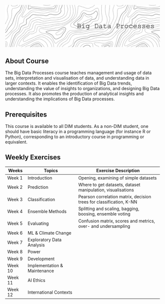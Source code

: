 ![Header](./header.png)

## About Course

The Big Data Processes course teaches management and usage of data sets, interpretation and visualisation of data, and understanding data in larger contexts. It enables the identification of Big Data trends, understanding the value of insights to organizations, and designing Big Data processes. It also promotes the production of analytical insights and understanding the implications of Big Data processes.

## Prerequisites

This course is available to all DIM students. As a non-DIM student, one should have basic literacy in a programming language (for instance R or Python), corresponding to an introductory course in programming or equivalent.

## Weekly Exercises

| Weeks  | Topics                                  | Exercise Description                  |
|--------|-----------------------------------------|---------------------------------------|
| Week 1 | Introduction                            | Opening, examining of simple datasets |
| Week 2 | Prediction                              | Where to get datasets, dataset manipulation, visualisations |
| Week 3 | Classification                          | Pearson correlation matrix, decision trees for classification, K-NN |
| Week 4 | Ensemble Methods                        | Splitting and scaling, bagging, boosing, ensemble voting|
| Week 5 | Evaluating                              | Confusion matrix, scores and metrics, over- and undersampling |
| Week 6 | ML & Climate Change                     | |
| Week 7 | Exploratory Data Analysis               | |
| Week 8 | Power                                   | |
| Week 9 | Development                             | |
| Week 10 | Implementation & Maintenance           | |
| Week 11 | AI Ethics                              | |
| Week 12 | International Contexts                 | |
